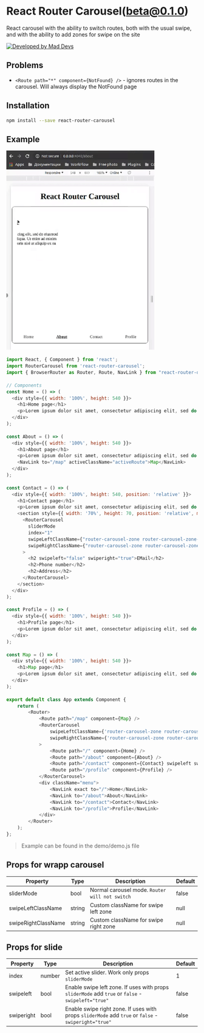 # React Router Carousel(beta@0.1.0)

React carousel with the ability to switch routes, both with the usual swipe, and with the ability to add zones for swipe on the site

[![Developed by Mad Devs](https://maddevs.io/badge-dark.svg)](https://maddevs.io)
&nbsp;

## Problems
* `<Route path="*" component={NotFound} />` - ignores routes in the carousel. Will always display the NotFound page

## Installation

```bash
npm install --save react-router-carousel
```

## Example

![Alt Text](rrc.gif)

```js
import React, { Component } from 'react';
import RouterCarousel from 'react-router-carousel';
import { BrowserRouter as Router, Route, NavLink } from "react-router-dom";

// Components
const Home = () => (
  <div style={{ width: '100%', height: 540 }}>
    <h1>Home page</h1>
    <p>Lorem ipsum dolor sit amet, consectetur adipiscing elit, sed do eiusmod tempor incididunt</p>
  </div>
);

const About = () => (
  <div style={{ width: '100%', height: 540 }}>
    <h1>About page</h1>
    <p>Lorem ipsum dolor sit amet, consectetur adipiscing elit, sed do eiusmod tempor incididunt</p>
    <NavLink to="/map" activeClassName="activeRoute">Map</NavLink>
  </div>
);

const Contact = () => (
  <div style={{ width: '100%', height: 540, position: 'relative' }}>
    <h1>Contact page</h1>
    <p>Lorem ipsum dolor sit amet, consectetur adipiscing elit, sed do eiusmod tempor incididunt</p>
    <section style={{ width: '70%', height: 70, position: 'relative', margin: '0 auto' }}>
      <RouterCarousel
        sliderMode
        index="1"
        swipeLeftClassName={"router-carousel-zone router-carousel-zone--left"}
        swipeRightClassName={"router-carousel-zone router-carousel-zone--right"}
      >
        <h2 swipeleft="false" swiperight="true">EMail</h2>
        <h2>Phone number</h2>
        <h2>Address</h2>
      </RouterCarousel>
    </section>
  </div>
);

const Profile = () => (
  <div style={{ width: '100%', height: 540 }}>
    <h1>Profile page</h1>
    <p>Lorem ipsum dolor sit amet, consectetur adipiscing elit, sed do eiusmod tempor incididunt</p>
  </div>
);

const Map = () => (
  <div style={{ width: '100%', height: 540 }}>
    <h1>Map page</h1>
    <p>Lorem ipsum dolor sit amet, consectetur adipiscing elit, sed do eiusmod tempor incididunt</p>
  </div>
);

export default class App extends Component {
	return (
		<Router>
			<Route path="/map" component={Map} />
			<RouterCarousel
				swipeLeftClassName={'router-carousel-zone router-carousel-zone--left'}
				swipeRightClassName={'router-carousel-zone router-carousel-zone--right'}
			>
				<Route path="/" component={Home} />
				<Route path="/about" component={About} />
				<Route path="/contact" component={Contact} swipeleft swiperight />
				<Route path="/profile" component={Profile} />
			</RouterCarousel>
			<div className="menu">
				<NavLink exact to="/">Home</NavLink>
				<NavLink to="/about">About</NavLink>
				<NavLink to="/contact">Contact</NavLink>
				<NavLink to="/profile">Profile</NavLink>
			</div>
		</Router>
	);
};
```

> Example can be found in the demo/demo.js file

## Props for wrapp carousel

|    Property    | Type |          Description          | Default |
| -------------  | ---- |          -----------          | ------- |
| sliderMode  | bool | Normal carousel mode. `Router will not switch` | false |
| swipeLeftClassName  | string | Custom className for swipe left zone | null |
| swipeRightClassName  | string | Custom className for swipe right zone | null |

## Props for slide

|    Property    | Type |          Description          | Default |
| -------------  | ---- |          -----------          | ------- |
| index  | number | Set active slider. Work only props `sliderMode` | 1 |
| swipeleft  | bool | Enable swipe left zone. If uses with props `sliderMode` add `true` or `false` - `swipeleft="true"` | false |
| swiperight  | bool | Enable swipe right zone. If uses with props `sliderMode` add `true` or `false` - `swiperight="true"` | false |
